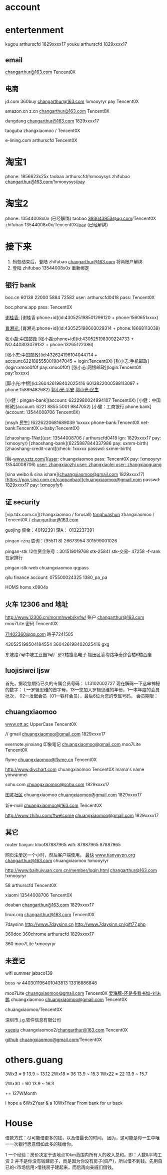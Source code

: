 # account

# entertenment

  kugou arthurscfd 1829xxxx17
  youku arthurscfd 1829xxxx17

## email
  changarthur@163.com
  Tencent0X

## 电商
  jd.com 360buy
  changarthur@163.com
  !xmooyryr
  pay
  Tencent0X

  amazon.cn z.cn
  changarthur@163.com
  Tencent0X

  dangdang
  changarthur@163.com
  1829xxxx17

  taoguba
  zhangxiaomoo / Tencent0X

  e-lining.com
  arthurscfd
  Tencent0X

# 淘宝1

phone:    1856623x25x
taobao    arthurscfd/!xmooysys
zhifubao  changarthur@163.com/!xmooysys/[pay](!xmooyryr)

# 淘宝2
phone:    13544008x0x                             (已经解绑)
taobao    393643953@qq.com/Tencent0X
zhifubao  13544008x0x/Tencent0X/[pay](yztz-homs)  (已经解绑)

# 接下来
1. 蚂蚁结束后，登陆 zhifubao changarthur@163.com 将两账户解绑
2. 登陆 zhifubao 13544008x0x 重新绑定

## 银行 bank

  boc.cn
  60138 22000 5884 72582
  user: arthurscfd0418
  pass: Tencent0X

  boc.phone.app
  pass: Tencent0X

  [谢桂香:](account:zhangxiaoxiao)
  [谢桂香:phone+id](id:430525198501296120 + phone:1560651xxxx)

  [肖湘光:](account:zhangxiaoxiang)
  [肖湘光:phone+id](id:430525198603029314 + phone:18668113039)

  [张小磊:中国邮政](account:xxxxxxxxxxxxxxxxxxx)
  [张小磊:phone+id](id:430525198309224733 + NO.440303079132 + phone:13265122386)

  [张小志:中国邮政](id:432624196104044714 + account:6221885550019847045 + login:Tencent0X)
  [张小志:手机邮政](login:xmoo0f0f pay:xmoo0f0f)
  [张小志:网银邮政](login:Tencent0X pay:1xxxxx)

  [郭小光:中银](id:360426198402025416 6013822000588113097 + phone:15889482682)
  [郭小光:平安](6216260000000416397)
  [郭小光:民生](6226220681689070)

  [小健：pingan-bank](account: 6222980024994107 Tencent0X)
  [小健：中国邮政](account: 6221 8855 5001 9847052)
  [小健：工商银行 phone.bank](account: 13544008706 Tencent0X)

  [msyh 民生] (6226220681689039 1xxxxx phone-bank:Tencent0X net-bank:Tencent0X u-baby:Tencent0X)

  [zhaoshang-1Net](usr: 13544008706 / arthurscfd0418 lgn: 1829xxxx17 pay: !xmooyryr)
  [zhaoshang-bank](6225887844337986 pay: sxmm-birth)
  [zhaoshang-credit-card](check: 1xxxxx passwd: sxmm-birth)

  [融-www.yztz.com/](user: chuangxiaomoo pass: Tencent0X pay:  !xmooyryr 13544008706)
  [user: zhangxiaozhi user: zhangxiaolei user: zhangxiaoguang]()

  [sina weibo & sina ishare](chuangxiaomoo@gmail.com 1829xxxx17)
  [https://pay.sina.com.cn/caopanbao](chuangxiaomoo@gmail.com passwd: 1829xxxx17 pay: !xmooyfyf)


## 证 security

  [vip.tdx.com.cn](zhangxiaomoo / forusall)
  [tonghuashun](http://i.10jqka.com.cn/register/index)
  zhangxiaomoo / Tencent0X / changarthur@163.com

  guojing
  资金：40192391
  深A： 0132237391

  pingan-rzrq
    咨询：(95511 8) 26673954
    301599001026

  pingan-stk
    12位资金账号：301519019768
    stk-25841
    stk-交易- 47258 -f-rank在家排行

  pingan-stk-web
    chuangxiaomoo
    qqpass

  qilu
    finance account: 075500024325 1380_pa_pa

  HOMS homs
    x0904x

## 火车 12306 and 地址
  http://www.12306.cn/mormhweb/kyfw/
  账户 changarthur@163.com  moo7Lite
  密码 Tencent0X

  71402360@qq.com 皓子7241505

  430525198504184554
  360426198402025416 gxg

  东坡路7号中坡工业园1号厂房2楼捷高电子
  福田区香梅路华泰综合楼6楼西座

##  luojisiwei ljsw
  首先，揭晓您期待已久的专属会员号码： L13102002727
  现在解码一下这串神秘的数字：
  L—罗辑思维的首字母，13—您加入罗辑思维的年份，1—本年度的会员批次，
  02—发起会员（01—铁杆会员），最后6位为您的专属号码。
  会员期限：

## chuangxiaomoo    

  www.ott.ac UpperCase Tencent0X

  // gmail
  chuangxiaomoo@gmail.com
  1829xxxx17

  evernote.yinxiang 印象笔记
  chuangxiaomoo@gmail.com
  moo7Lite
  Tencent0X

  flyme
  chuangxiaomoo@flyme.cn
  Tencent0X

  http://www.diychart.com
  chuangxiaomoo
  Tencent0X
  mama's name yinwanmei

  sohu.com
  chuangxiaomoo@sohu.com
  1829xxxx17

  [图灵社区](http://www.ituring.com.cn/account/register)
  chuangxiaomoo
  chuangxiaomoo@gmail.com
  1829xxxx17

  新e-mail
  chuangxiaomoo@163.com
  Tencent0X

  http://www.zhihu.com/#welcome 
  chuangxiaomoo@gmail.com
  1829xxxx17

## 其它

  router
  tianjun: kloof87887965
  wifi: 87887965 87887965

  [](http://www.2sec.cn/)网页注册送一个小时，然后客户端使用。
  [最快](http://www.vpnty.com/) [](http://www.tyvpn.cn/) www.tianyavpn.org
  changarthur@163.com
  chuangxiaomoo 
  !xmooyryr

  http://www.baihuiyuan.com.cn/member/login.html
  changarthur@163.com
  !xmooyryr

  58
  arthurscfd
  Tencent0X

  xiaomi
  13544008706
  Tencent0X

  douban
  changarthur@163.com
  1829xxxx17

  linux.org
  changarthur@163.com
  Tencent0X

  7daysinn
  http://www.7daysinn.cn
  http://www.7daysinn.cn/gift77.php

  360doc
  360chrome 
  arthurscfd 1829xxxx17

  360
  moo7Lite
  !xmooyryr

## 未登记
  wifi
  summer
  jabsco139

  boss-w
  440301196401043813
  13316886848

  [](http://www.lumosity.com/)
  [](http://www.renren.com/)
  moo7Lite
  chuangxiaomoo@gmail.com
  Tencent0X
  [爱海豚-还是多看书如-刘未鹏](http://www.aihaitun.com/zh-cn/account)
  chuangxiaomoo
  chuangxiaomoo@gmail.com
  Tencent0X

  [](http://iguba.eastmoney.com)
  chuangxiaomoo/Tencent0X

  深圳市.j.g.软件信息有限公司

  [xueqiu]()
  chuangxiaomoo2/changarthur@163.com
  Tencent0X

  [github]()
  chuangxiaomoo@gmail.com/Tencent0X

# others.guang

3Wx3  = 9     13.9 ~ 13.12
2Wx18 = 36    13.9 ~ 15.3
1Wx22 = 22    13.9 ~ 15.7

2Wx30 = 60    13.9 ~ 16.3

+= 127WMonth

I hope a 6Wx2Year & a 10Wx1Year From bank for ur back

# House

借款方式：尽可能借更多的钱，以及借最长的时间。
因为，这可能是你一生中唯一一次银行愿意借如此多的钱给你。

1 一个经验：房价决定于该地点10km范围内所有人的收入总和。即：人数&平均工资
2 并不是你没有钱建房子，而是因为你没有房子(资产)，所以借不到钱。先用自已的<市场信用>借钱房子建起来，而后再向亲戚们借钱。

